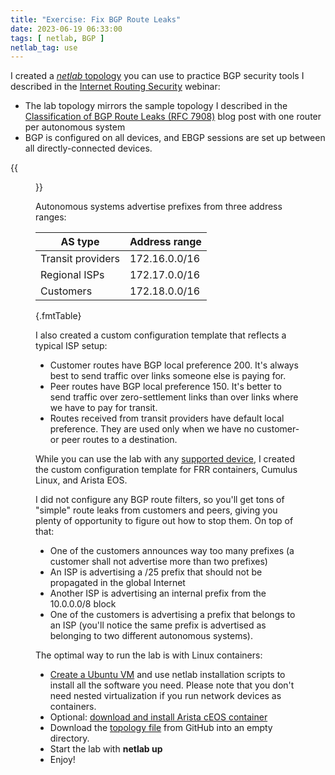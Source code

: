 ```yaml
---
title: "Exercise: Fix BGP Route Leaks"
date: 2023-06-19 06:33:00
tags: [ netlab, BGP ]
netlab_tag: use
---
```

I created a [*netlab* topology](https://github.com/ipspace/netlab-examples/tree/master/BGP/Route-Leaks) you can use to practice BGP security tools I described in the [Internet Routing Security](https://www.ipspace.net/Internet_Routing_Security) webinar:

* The lab topology mirrors the sample topology I described in the [Classification of BGP Route Leaks (RFC 7908)](/2023/06/bgp-route-leak-classification.html) blog post with one router per autonomous system
* BGP is configured on all devices, and EBGP sessions are set up between all directly-connected devices.
<!--more-->
{{<figure src="/2023/06/leak-practice-lab.png" caption="Lab topology (unfortunately turned around)">}}

Autonomous systems advertise prefixes from three address ranges:

| AS type           | Address range |
| ----------------- | ------------- |
| Transit providers | 172.16.0.0/16 |
| Regional ISPs     | 172.17.0.0/16 |
| Customers         | 172.18.0.0/16 |
{.fmtTable}

I also created a custom configuration template that reflects a typical ISP setup:

* Customer routes have BGP local preference 200. It's always best to send traffic over links someone else is paying for.
* Peer routes have BGP local preference 150. It's better to send traffic over zero-settlement links than over links where we have to pay for transit.
* Routes received from transit providers have default local preference. They are used only when we have no customer- or peer routes to a destination.

While you can use the lab with any [supported device](https://netlab.tools/platforms/), I created the custom configuration template for FRR containers, Cumulus Linux, and Arista EOS.

I did not configure any BGP route filters, so you'll get tons of "simple" route leaks from customers and peers, giving you plenty of opportunity to figure out how to stop them. On top of that:

* One of the customers announces way too many prefixes (a customer shall not advertise more than two prefixes)
* An ISP is advertising a /25 prefix that should not be propagated in the global Internet
* Another ISP is advertising an internal prefix from the 10.0.0.0/8 block
* One of the customers is advertising a prefix that belongs to an ISP (you'll notice the same prefix is advertised as belonging to two different autonomous systems).

The optimal way to run the lab is with Linux containers:

* [Create a Ubuntu VM](https://netlab.tools/install/ubuntu-vm/) and use netlab installation scripts to install all the software you need. Please note that you don't need nested virtualization if you run network devices as containers.
* Optional: [download and install Arista cEOS container](https://netlab.tools/labs/ceos/)
* Download the [topology file](https://github.com/ipspace/netlab-examples/blob/master/BGP/Route-Leaks/topology.yml) from GitHub into an empty directory.
* Start the lab with **netlab up**
* Enjoy!
